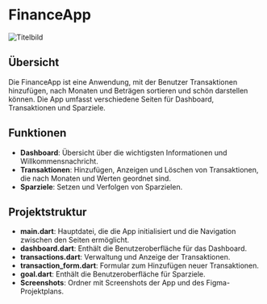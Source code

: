 # FinanceApp

![Titelbild](./Screenshots/Titelbild_letzteVersion_Der_App)

## Übersicht

Die FinanceApp ist eine Anwendung, mit der Benutzer Transaktionen hinzufügen, nach Monaten und Beträgen sortieren und schön darstellen können. Die App umfasst verschiedene Seiten für Dashboard, Transaktionen und Sparziele.

## Funktionen

- **Dashboard**: Übersicht über die wichtigsten Informationen und Willkommensnachricht.
- **Transaktionen**: Hinzufügen, Anzeigen und Löschen von Transaktionen, die nach Monaten und Werten geordnet sind.
- **Sparziele**: Setzen und Verfolgen von Sparzielen.


## Projektstruktur

- **main.dart**: Hauptdatei, die die App initialisiert und die Navigation zwischen den Seiten ermöglicht.
- **dashboard.dart**: Enthält die Benutzeroberfläche für das Dashboard.
- **transactions.dart**: Verwaltung und Anzeige der Transaktionen.
- **transaction_form.dart**: Formular zum Hinzufügen neuer Transaktionen.
- **goal.dart**: Enthält die Benutzeroberfläche für Sparziele.
- **Screenshots**: Ordner mit Screenshots der App und des Figma-Projektplans.


